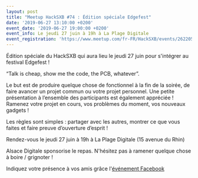 ```yaml
---
layout: post
title: "Meetup HackSXB #74 : Édition spéciale Edgefest"
date: '2019-06-27 13:10:00 +0200'
event_date: '2019-06-27 19:00:00 +0200'
event_info: Le jeudi 27 juin à 19h à La Plage Digitale
event_registration: 'https://www.meetup.com/fr-FR/HackSXB/events/262205357/'
---
```

Édition spéciale du HackSXB qui aura lieu le jeudi 27 juin pour s'intégrer au festival Edgefest !

“Talk is cheap, show me the code, the PCB, whatever”.

Le but est de produire quelque chose de fonctionnel à la fin de la soirée, de faire avancer un projet commun ou votre projet personnel. Une petite présentation à l’ensemble des participants est également appréciée ! Ramenez votre projet en cours, vos problèmes du moment, vos nouveaux gadgets !

Les règles sont simples : partager avec les autres, montrer ce que vous faites et faire preuve d’ouverture d’esprit !

Rendez-vous le jeudi 27 juin à 19h à La Plage Digitale (15 avenue du Rhin)

Alsace Digitale sponsorise le repas. N'hésitez pas à ramener quelque chose à boire / grignoter !

Indiquez votre présence à vos amis grâce l'[événement Facebook](https://www.facebook.com/events/2274354539482746/)
